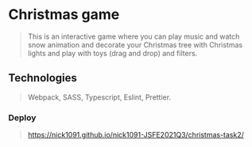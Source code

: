 # Christmas game
>This is an interactive game where you can play music and watch snow animation and decorate your Christmas tree with Christmas lights and play with toys (drag and drop) and filters.
## Technologies
>Webpack, SASS, Typescript, Eslint, Prettier.
### Deploy
> https://nick1091.github.io/nick1091-JSFE2021Q3/christmas-task2/
